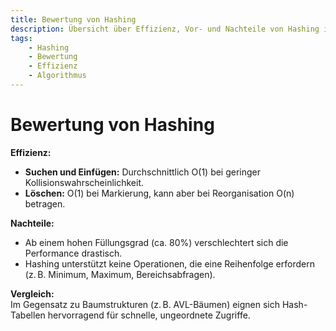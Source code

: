 ```yaml
---
title: Bewertung von Hashing
description: Übersicht über Effizienz, Vor- und Nachteile von Hashing im Vergleich zu anderen Datenstrukturen.
tags:
    - Hashing
    - Bewertung
    - Effizienz
    - Algorithmus
---
```


# Bewertung von Hashing

**Effizienz:**
- **Suchen und Einfügen:** Durchschnittlich O(1) bei geringer Kollisionswahrscheinlichkeit.
- **Löschen:** O(1) bei Markierung, kann aber bei Reorganisation O(n) betragen.

**Nachteile:**
- Ab einem hohen Füllungsgrad (ca. 80%) verschlechtert sich die Performance drastisch.
- Hashing unterstützt keine Operationen, die eine Reihenfolge erfordern (z. B. Minimum, Maximum, Bereichsabfragen).

**Vergleich:**  
Im Gegensatz zu Baumstrukturen (z. B. AVL-Bäumen) eignen sich Hash-Tabellen hervorragend für schnelle, ungeordnete Zugriffe.

